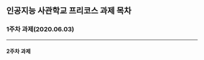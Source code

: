 인공지능 사관학교 프리코스 과제 목차
---------------------------------

<h3>1주차 과제(2020.06.03)

*************************

<h4>2주차 과제
